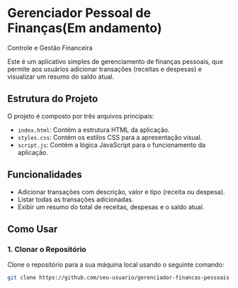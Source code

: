 # Gerenciador Pessoal de Finanças(Em andamento)
 Controle e Gestão Financeira

Este é um aplicativo simples de gerenciamento de finanças pessoais, que permite aos usuários adicionar transações (receitas e despesas) e visualizar um resumo do saldo atual.

## Estrutura do Projeto

O projeto é composto por três arquivos principais:

- `index.html`: Contém a estrutura HTML da aplicação.
- `styles.css`: Contém os estilos CSS para a apresentação visual.
- `script.js`: Contém a lógica JavaScript para o funcionamento da aplicação.

## Funcionalidades

- Adicionar transações com descrição, valor e tipo (receita ou despesa).
- Listar todas as transações adicionadas.
- Exibir um resumo do total de receitas, despesas e o saldo atual.

## Como Usar

### 1. Clonar o Repositório

Clone o repositório para a sua máquina local usando o seguinte comando:

```sh
git clone https://github.com/seu-usuario/gerenciador-financas-pessoais.git
